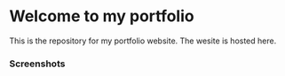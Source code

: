 # Welcome to my portfolio

This is the repository for my portfolio website. The wesite is hosted here.

### Screenshots

